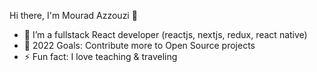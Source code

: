 Hi there, I'm Mourad Azzouzi 👋

- 🌱 I’m a fullstack React developer (reactjs, nextjs, redux, react native)
- 🥅 2022 Goals: Contribute more to Open Source projects
- ⚡ Fun fact: I love teaching & traveling
